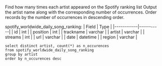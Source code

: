 Find how many times each artist appeared on the Spotify ranking list
Output the artist name along with the corresponding number of occurrences.
Order records by the number of occurrences in descending order.

spotify_worldwide_daily_song_ranking:
| Field      | Type      |
|------------|-----------|
| id         | int       |
| position   | int       |
| trackname  | varchar   |
| artist     | varchar   |
| streams    | int       |
| url        | varchar   |
| date       | datetime  |
| region     | varchar   |

```
select distinct artist, count(*) as n_occurences
from spotify_worldwide_daily_song_ranking
group by artist
order by n_occurences desc
```
